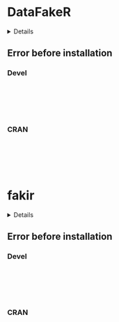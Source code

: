 # DataFakeR

<details>

* Version: 
* GitHub: https://github.com/ropensci/charlatan
* Source code: NA
* Number of recursive dependencies: 0

</details>

## Error before installation

### Devel

```






```
### CRAN

```






```
# fakir

<details>

* Version: 
* GitHub: https://github.com/ropensci/charlatan
* Source code: NA
* Number of recursive dependencies: 0

</details>

## Error before installation

### Devel

```






```
### CRAN

```






```
